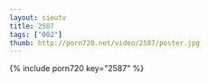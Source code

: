 ```yaml
--- 
layout: sieutv
title: 2587
tags: ["002"]
thumb: http://porn720.net/video/2587/poster.jpg
---
```

{% include porn720 key="2587" %} 
